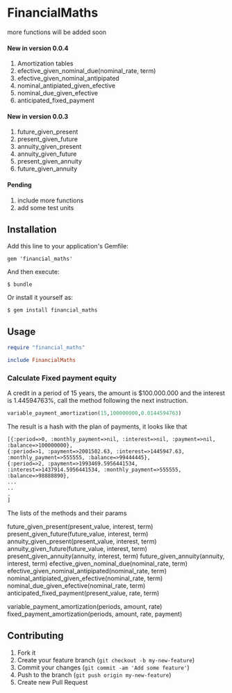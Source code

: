 # FinancialMaths

more functions will be added soon

#### New in version 0.0.4

   1. Amortization tables
   2. efective_given_nominal_due(nominal_rate, term)
   3. efective_given_nominal_antipipated
   4. nominal_antipiated_given_efective
   5. nominal_due_given_efective
   6. anticipated_fixed_payment

#### New in version 0.0.3

   1. future_given_present
   2. present_given_future
   3. annuity_given_present
   4. annuity_given_future
   5. present_given_annuity
   6. future_given_annuity

#### Pending
   1. include more functions
   3. add some test units

## Installation

Add this line to your application's Gemfile:

    gem 'financial_maths'

And then execute:

    $ bundle

Or install it yourself as:

    $ gem install financial_maths

## Usage
```ruby
require "financial_maths"

include FinancialMaths

```

### Calculate Fixed payment equity
A credit in a period of 15 years, the amount is $100.000.000 and the interest is 1.44594763%, 
call the method following the next instruction.
	
```ruby
variable_payment_amortization(15,100000000,0.0144594763)
```
The result is a hash with the plan of payments, it looks like that
	
	[{:period=>0, :monthly_payment=>nil, :interest=>nil, :payment=>nil, :balance=>100000000}, 
	{:period=>1, :payment=>2001502.63, :interest=>1445947.63, :monthly_payment=>555555, :balance=>99444445},
	{:period=>2, :payment=>1993469.5956441534, :interest=>1437914.5956441534, :monthly_payment=>555555, :balance=>98888890},
	...
	..
	.
	]

The lists of the methods and their params

  future_given_present(present_value, interest, term)
  present_given_future(future_value, interest, term)
  annuity_given_present(present_value, interest, term)
  annuity_given_future(future_value, interest, term)
  present_given_annuity(annuity, interest, term)
  future_given_annuity(annuity, interest, term)
  efective_given_nominal_due(nominal_rate, term)
  efective_given_nominal_antipipated(nominal_rate, term)
  nominal_antipiated_given_efective(nominal_rate, term)
  nominal_due_given_efective(nominal_rate, term)
  anticipated_fixed_payment(present_value, rate, term)

  variable_payment_amortization(periods, amount, rate)
  fixed_payment_amortization(periods, amount, rate, payment)

## Contributing

1. Fork it
2. Create your feature branch (`git checkout -b my-new-feature`)
3. Commit your changes (`git commit -am 'Add some feature'`)
4. Push to the branch (`git push origin my-new-feature`)
5. Create new Pull Request
